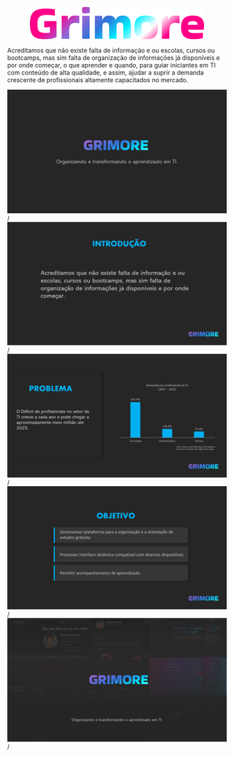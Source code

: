 <p align="center">
    <img alt="Grimore logo" src="../docs/img/logo.png" width="400"/>
</p>

Acreditamos que não existe falta de informação e ou escolas, cursos ou bootcamps, mas sim falta de organização de informações já disponíveis e por onde começar, o que aprender e quando, para guiar iniciantes em TI com conteúdo de alta qualidade, e assim, ajudar a suprir a demanda crescente de profissionais altamente capacitados no mercado.

![Paleta de cores](Slide1.jpg)
/
![Paleta de cores](Slide2.jpg)
/
![Paleta de cores](Slide3.jpg)
/
![Paleta de cores](Slide4.jpg)
/
![Paleta de cores](Slide5.jpg)
/
